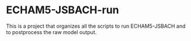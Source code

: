 # ECHAM5-JSBACH-run
This is a project that organizes all the scripts to run ECHAM5-JSBACH and to postprocess the raw model output. 
